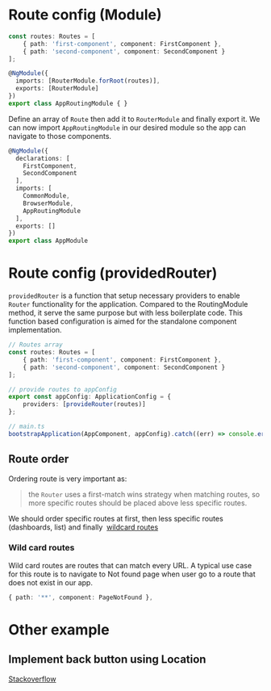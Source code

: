 # Route config (Module)
```typescript
const routes: Routes = [
	{ path: 'first-component', component: FirstComponent },
	{ path: 'second-component', component: SecondComponent }
];

@NgModule({
  imports: [RouterModule.forRoot(routes)],
  exports: [RouterModule]
})
export class AppRoutingModule { }
```

Define an array of `Route` then add it to `RouterModule` and finally export it. 
We can now import `AppRoutingModule` in our desired module so the app can navigate to those components.

```typescript
@NgModule({
  declarations: [
    FirstComponent,
    SecondComponent
  ],
  imports: [
    CommonModule,
    BrowserModule,
    AppRoutingModule
  ],
  exports: []
})
export class AppModule
```

# Route config (providedRouter)
`providedRouter` is a function that setup necessary providers to enable `Router` functionality for the application. 
Compared to the RoutingModule method, it serve the same purpose but with less boilerplate code.
This function based configuration is aimed for the standalone component implementation.

```typescript
// Routes array
const routes: Routes = [
	{ path: 'first-component', component: FirstComponent },
	{ path: 'second-component', component: SecondComponent }
];

// provide routes to appConfig
export const appConfig: ApplicationConfig = {
	providers: [provideRouter(routes)]
};

// main.ts
bootstrapApplication(AppComponent, appConfig).catch((err) => console.error(err));
```
## Route order
Ordering route is very important as: 
> the `Router` uses a first-match wins strategy when matching routes, so more specific routes should be placed above less specific routes.

We should order specific routes at first, then  less specific routes (dashboards, list) and finally  [wildcard routes](https://angular.io/guide/router#setting-up-wildcard-routes) 

### Wild card routes
Wild card routes are routes that can match every URL.
A typical use case for this route is to navigate to Not found page when user go to a route that does not exist in our app.

```typescript
{ path: '**', component: PageNotFound },
```
# Other example
## Implement back button using Location
[Stackoverflow](https://stackoverflow.com/questions/74339620/how-can-i-navigate-back-the-url-in-angular-14)